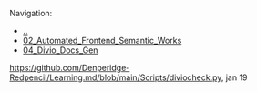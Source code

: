 
Navigation:
- [..](../)
- [02_Automated_Frontend_Semantic_Works](02_Automated_Frontend_Semantic_Works.md)
- [04_Divio_Docs_Gen](04_Divio_Docs_Gen.md)


https://github.com/Denperidge-Redpencil/Learning.md/blob/main/Scripts/diviocheck.py, jan 19